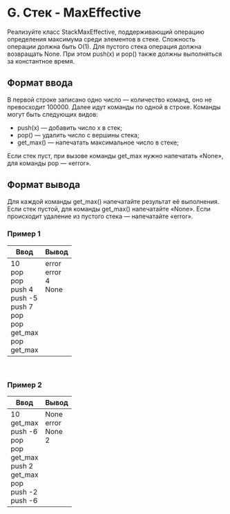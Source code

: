 # G. Стек - MaxEffective

Реализуйте класс StackMaxEffective, поддерживающий операцию определения максимума среди элементов в стеке. Сложность
операции должна быть O(1). Для пустого стека операция должна возвращать None. При этом push(x) и pop() также должны
выполняться за константное время.

## Формат ввода

В первой строке записано одно число — количество команд, оно не превосходит 100000. Далее идут команды по одной в
строке. Команды могут быть следующих видов:

- push(x) — добавить число x в стек;
- pop() — удалить число с вершины стека;
- get_max() — напечатать максимальное число в стеке;

Если стек пуст, при вызове команды get_max нужно напечатать «None», для команды pop — «error».

## Формат вывода

Для каждой команды get_max() напечатайте результат её выполнения. Если стек пустой, для команды get_max() напечатайте
«None». Если происходит удаление из пустого стека — напечатайте «error».

### Пример 1

<table>
  <thead>
     <tr>
        <th>Ввод</th>
        <th>Вывод</th>
     </tr>
  </thead>
  <tbody>
     <tr>
        <td>
            10<br>
            pop<br>
            pop<br>
            push 4<br>
            push -5<br>
            push 7<br>
            pop<br>
            pop<br>
            get_max<br>
            pop<br>
            get_max<br>
        </td>
        <td>
            error<br>
            error<br>
            4<br>
            None<br>
            <br>
            <br>
            <br>
            <br>
            <br>
            <br>
            <br>
        </td>
     </tr>
  </tbody>
</table>

<br> 

### Пример 2

<table>
  <thead>
     <tr>
        <th>Ввод</th>
        <th>Вывод</th>
     </tr>
  </thead>
  <tbody>
     <tr>
        <td>
            10<br>
            get_max<br>
            push -6<br>
            pop<br>
            pop<br>
            get_max<br>
            push 2<br>
            get_max<br>
            pop<br>
            push -2<br>
            push -6<br>
        </td>
        <td>
            None<br>
            error<br>
            None<br>
            2<br>
            <br>
            <br>
            <br>
            <br>
            <br>
            <br>
            <br>
        </td>
     </tr>
  </tbody>
</table>